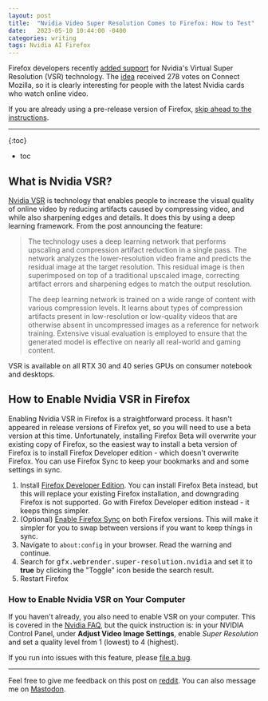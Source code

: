 ```yaml
---
layout: post
title:  "Nvidia Video Super Resolution Comes to Firefox: How to Test"
date:   2023-05-10 10:44:00 -0400
categories: writing
tags: Nvidia AI Firefox
---
```


Firefox developers recently [added support](https://bugzilla.mozilla.org/show_bug.cgi?id=1823135) for Nvidia's Virtual Super Resolution (VSR) technology. The [idea](https://connect.mozilla.org/t5/ideas/add-firefox-support-for-rtx-video-super-resolution/idi-p/26995#comments) received 278 votes on Connect Mozilla, so it is clearly interesting for people with the latest Nvidia cards who watch online video.

If you are already using a pre-release version of Firefox, [skip ahead to the instructions](#how-to-enable-nvidia-vsr-in-firefox).

* * *

{:toc}
* toc

## What is Nvidia VSR?

[Nvidia VSR](https://blogs.nvidia.com/blog/2023/02/28/rtx-video-super-resolution/) is technology that enables people to increase the visual quality of online video by reducing artifacts caused by compressing video, and while also sharpening edges and details. It does this by using a deep learning framework. From the post announcing the feature:

>The technology uses a deep learning network that performs upscaling and compression artifact reduction in a single pass. The network analyzes the lower-resolution video frame and predicts the residual image at the target resolution. This residual image is then superimposed on top of a traditional upscaled image, correcting artifact errors and sharpening edges to match the output resolution.
>
>The deep learning network is trained on a wide range of content with various compression levels. It learns about types of compression artifacts present in low-resolution or low-quality videos that are otherwise absent in uncompressed images as a reference for network training. Extensive visual evaluation is employed to ensure that the generated model is effective on nearly all real-world and gaming content.

VSR is available on all RTX 30 and 40 series GPUs on consumer notebook and desktops. 

## How to Enable Nvidia VSR in Firefox

Enabling Nvidia VSR in Firefox is a straightforward process. It hasn't appeared in release versions of Firefox yet, so you will need to use a beta version at this time. Unfortunately, installing Firefox Beta will overwrite your existing copy of Firefox, so the easiest way to install a beta version of Firefox is to install Firefox Developer edition - which doesn't overwrite Firefox. You can use Firefox Sync to keep your bookmarks and and some settings in sync.

1. Install [Firefox Developer Edition](https://www.mozilla.org/firefox/developer/). You can install Firefox Beta instead, but this will replace your existing Firefox installation, and downgrading Firefox is not supported. Go with Firefox Developer edition instead - it keeps things simpler.
2. (Optional) [Enable Firefox Sync](https://support.mozilla.org/kb/how-do-i-set-sync-my-computer) on both Firefox versions. This will make it simpler for you to swap between versions if you want to keep things in sync.
3. Navigate to `about:config` in your browser. Read the warning and continue.
4. Search for <kbd>gfx.webrender.super-resolution.nvidia</kbd> and set it to **true** by clicking the "Toggle" icon beside the search result.
5. Restart Firefox

### How to Enable Nvidia VSR on Your Computer

If you haven't already, you also need to enable VSR on your computer. This is covered in the [Nvidia FAQ](https://nvidia.custhelp.com/app/answers/detail/a_id/5448), but the quick instruction is: in your NVIDIA Control Panel, under **Adjust Video Image Settings**, enable *Super Resolution* and set a quality level from 1 (lowest) to 4 (highest).

If you run into issues with this feature, please [file a bug](https://bugzilla.mozilla.org/enter_bug.cgi?product=Core&component=Audio%2FVideo%3A%20Playback). 

---

Feel free to give me feedback on this post on [reddit](https://www.reddit.com/r/firefox/comments/13duluz/nvidia_video_super_resolution_comes_to_firefox/?). You can also message me on [Mastodon](https://mastodon.social/@yoasif).